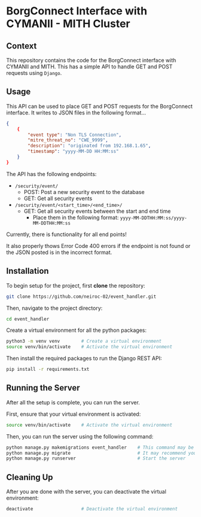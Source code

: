 # BorgConnect Interface with CYMANII - MITH Cluster
## Context
This repository contains the code for the BorgConnect interface with CYMANII and MITH. This has a simple API to handle GET and POST requests using `Django`.
## Usage 
This API can be used to place GET and POST requests for the BorgConnect interface. It writes to JSON files in the following format...
```json
{
    {
        "event type": "Non TLS Connection",            
        "mitre_threat_no": "CWE_9999", 
        "description": "originated from 192.168.1.65",
        "timestamp": "yyyy-MM-DD HH:MM:ss"
    }
}
```

The API has the following endpoints:
- `/security/event/`
    - POST: Post a new security event to the database
    - GET: Get all security events
- `/security/event/<start_time>/<end_time>/`
    - GET: Get all security events between the start and end time
        - Place them in the following format: `yyyy-MM-DDTHH:MM:ss/yyyy-MM-DDTHH:MM:ss`

Currently, there is functionality for all end points!

It also properly thows Error Code 400 errors if the endpoint is not found or the JSON posted is in the incorrect format.
## Installation
To begin setup for the project, first __clone__ the repository:
```bash 
git clone https://github.com/neiroc-02/event_handler.git
```
Then, navigate to the project directory:
```bash
cd event_handler
```
Create a virtual environment for all the python packages:
```bash
python3 -m venv venv        # Create a virtual environment
source venv/bin/activate    # Activate the virtual environment
```
Then install the required packages to run the Django REST API:
```bash
pip install -r requirements.txt
```
## Running the Server
After all the setup is complete, you can run the server.

First, ensure that your virtual environment is activated:
```bash
source venv/bin/activate    # Activate the virtual environment
```

Then, you can run the server using the following command:
```bash
python manage.py makemigrations event_handler    # This command may be needed in development
python manage.py migrate                         # It may recommend you to run the following command to migrate the database
python manage.py runserver                       # Start the server
```
## Cleaning Up
After you are done with the server, you can deactivate the virtual environment:
```bash
deactivate                  # Deactivate the virtual environment
```
